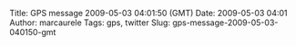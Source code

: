 Title: GPS message 2009-05-03 04:01:50 (GMT)
Date: 2009-05-03 04:01
Author: marcaurele
Tags: gps, twitter
Slug: gps-message-2009-05-03-040150-gmt

<div id="gmap_20090502_210150" class="gmap"></div><script type="text/javascript">var gmap_20090502_210150={latitude:-22.4407,longitude:-151.376,date:"2009-05-03 04:01:50 GMT",message:"Having a beer watching the sunset on Rurutu. Tomorrow is the end of the Australes islands trip but it was so nice!"};</script><script type="text/javascript" src="http://maps.google.com/maps?file=api&v=2&key=ABQIAAAAQAIOvERX26PIpIrh8sl_gRTtWEQBmOtJcMt1yzdnv7RWxqz1XxS_KYfmkM8Ye2Ypnzn4_F4H1HTKLQ"></script><script type="text/javascript" src="/sites/shakeyourlife.com/themes/syl_1_0/js/syl_googlemaps.js"></script></div>
